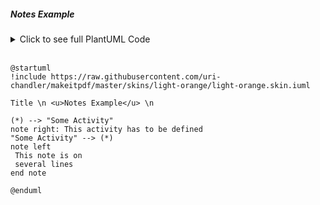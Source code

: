 ##### Notes Example

<details>
<summary>Click to see full PlantUML Code</summary>
<p>

```plantuml
@startuml
!include https://raw.githubusercontent.com/uri-chandler/makeitpdf/master/skins/light-orange/light-orange.skin.iuml

Title \n <u>Notes Example</u> \n

(*) --> "Some Activity"
note right: This activity has to be defined
"Some Activity" --> (*)
note left
 This note is on
 several lines
end note

@enduml
```

</p>
</details>


<br />

```plantuml
@startuml
!include https://raw.githubusercontent.com/uri-chandler/makeitpdf/master/skins/light-orange/light-orange.skin.iuml

Title \n <u>Notes Example</u> \n

(*) --> "Some Activity"
note right: This activity has to be defined
"Some Activity" --> (*)
note left
 This note is on
 several lines
end note

@enduml
```